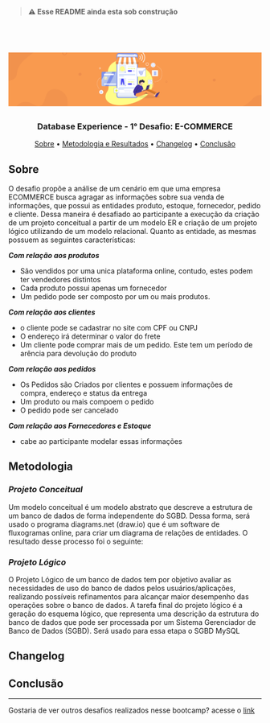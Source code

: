 > <B>⚠️ Esse README ainda esta sob construção</B>

<h1 align="center">
<h1 align="center">
  <br>
  <img src="https://github.com/CatarinaRRF/bootcamp_database_experience_DIO/blob/e5b0f498d8a7e3384bf2464cbfbc3c4d0bb917be/Desafio-ECOMMERCE/media/banner_ecommerce.png" alt="logo" >
</h1>

<h3 align="center"> Database Experience - 1° Desafio: E-COMMERCE</h3>

</p>

<p align="center">
  <a href="#sobre">Sobre</a> •
  <a href="#metodologia">Metodologia e Resultados</a> •
  <a href="#changelog">Changelog</a> •
  <a href="#conclusão">Conclusão</a> 

## Sobre 
O desafio propõe a análise de um cenário em que uma empresa ECOMMERCE busca agragar as informações sobre sua venda de informações, que possui as entidades produto, estoque, fornecedor, pedido e cliente. Dessa maneira é desafiado ao participante a execução da criação de um projeto conceitual a partir de um modelo ER e criação de um projeto lógico utilizando de um modelo relacional. Quanto as entidade, as mesmas possuem as seguintes características:

<b><i>Com relação aos produtos</i></b> 
* São vendidos por uma unica plataforma online, contudo, estes podem ter vendedores distintos
* Cada produto possui apenas um fornecedor 
* Um pedido pode ser composto por um ou mais produtos.

<b><i>Com relação aos clientes</i></b> 
* o cliente pode se cadastrar no site com CPF ou CNPJ 
* O endereço irá determinar o valor do frete
* Um cliente pode comprar mais de um pedido. Este tem um período de arência para devolução do produto
  
<b><i>Com relação aos pedidos</i></b> 
* Os Pedidos são Criados por clientes e possuem informações de compra, endereço e status da entrega
* Um produto ou mais compoem o pedido
* O pedido pode ser cancelado

<b><i>Com relação aos Fornecedores e Estoque</i></b> 
* cabe ao participante modelar essas informações

## Metodologia
### <i>Projeto Conceitual</i>
Um modelo conceitual é um modelo abstrato que descreve a estrutura de um banco de dados de forma independente do SGBD. Dessa forma, será usado o programa diagrams.net (draw.io) que é um software de fluxogramas online, para criar um diagrama de relações de entidades. O resultado desse processo foi o seguinte:

### <i>Projeto Lógico</i>
O Projeto Lógico de um banco de dados tem por objetivo avaliar as necessidades de uso do banco de dados pelos usuários/aplicações, realizando possíveis refinamentos para alcançar maior desempenho das operações sobre o banco de dados. A tarefa final do projeto lógico é a geração do esquema lógico, que representa uma descrição da estrutura do banco de dados que pode ser processada por um Sistema Gerenciador de Banco de Dados (SGBD). Será usado para essa etapa o SGBD MySQL

## Changelog

## Conclusão

<hr>
Gostaria de ver outros desafios realizados nesse bootcamp? acesse o <a href='https://github.com/CatarinaRRF/bootcamp_database_experience_DIO'>link</a>
